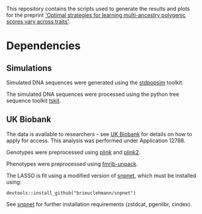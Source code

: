 This repository contains the scripts used to generate the results and plots for the preprint ['Optimal strategies for learning multi-ancestry polygenic scores vary across traits'](https://doi.org/10.1101/2021.01.15.426781).

# Dependencies

## Simulations

Simulated DNA sequences were generated using the [stdpopsim](https://stdpopsim.readthedocs.io/en/latest/) toolkit.

The simulated DNA sequences were processed using the python tree sequence toolkit [tskit](https://tskit.readthedocs.io/en/latest/).

## UK Biobank

The data is available to researchers - see [UK Biobank](https://www.ukbiobank.ac.uk) for details on how to apply for access. This analysis was performed under Application 12788.

Genotypes were preprocessed using [plink](https://www.cog-genomics.org/plink/) and [plink2](https://www.cog-genomics.org/plink/2.0/).

Phenotypes were preprocessed using [fmrib-unpack](https://pypi.org/project/fmrib-unpack/).

The LASSO is fit using a modified version of [snpnet](https://github.com/junyangq/snpnet), which must be installed using:
```
devtools::install_github("brieuclehmann/snpnet")
```
See [snpnet](https://github.com/junyangq/snpnet) for further installation requirements (zstdcat, pgenlibr, cindex).
